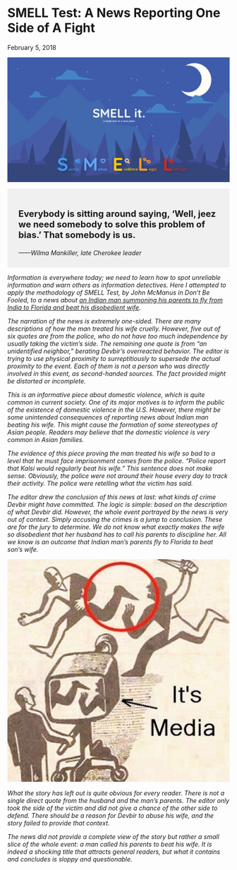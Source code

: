 # SMELL Test: A News Reporting One Side of A Fight
February 5, 2018

<img src="/journal/img/ascj-200-blog-2/cover-color.png" class="no-subtitle">

<div style="background-color: #f0f0f0; padding: 25px; margin: 12px 0">
<p style="font-size: 1.25rem"><b>Everybody is sitting around saying, ‘Well, jeez we need somebody to solve this problem of bias.’ That somebody is us.</b></p>
<p style="margin-bottom: 0"><i>——Wilma Mankiller, late Cherokee leader</p>
</div>

Information is everywhere today; we need to learn how to spot unreliable information and warn others as information detectives. Here I attempted to apply the methodology of SMELL Test, by John McManus in Don’t Be Fooled, to a news about [an Indian man summoning his parents to fly from India to Florida and beat his disobedient wife](http://www.dailymail.co.uk/news/article-4851918/Indian-man-s-parents-fly-Florida-beat-son-s-wife.html).

The narration of the news is extremely one-sided. There are many descriptions of how the man treated his wife cruelly. However, five out of six quotes are from the police, who do not have too much independence by usually taking the victim’s side. The remaining one quote is from “an unidentified neighbor,” berating Devbir’s overreacted behavior. The editor is trying to use physical proximity to surreptitiously to supersede the actual proximity to the event. Each of them is not a person who was directly involved in this event, as second-handed sources. The fact provided might be distorted or incomplete.

This is an informative piece about domestic violence, which is quite common in current society. One of its major motives is to inform the public of the existence of domestic violence in the U.S. However, there might be some unintended consequences of reporting news about Indian man beating his wife.  This might cause the formation of some stereotypes of Asian people. Readers may believe that the domestic violence is very common in Asian families.

The evidence of this piece proving the man treated his wife so bad to a level that he must face imprisonment comes from the police. “Police report that Kalsi would regularly beat his wife.” This sentence does not make sense. Obviously, the police were not around their house every day to track their activity. The police were retelling what the victim has said.

The editor drew the conclusion of this news at last: what kinds of crime Devbir might have committed. The logic is simple: based on the description of what Devbir did. However, the whole event portrayed by the news is very out of context. Simply accusing the crimes is a jump to conclusion. These are for the jury to determine. We do not know what exactly makes the wife so disobedient that her husband has to call his parents to discipline her.  All we know is an outcome that Indian man’s parents fly to Florida to beat son’s wife.

<img src="/journal/img/ascj-200-blog-2/media.jpg" class="no-subtitle">

What the story has left out is quite obvious for every reader. There is not a single direct quote from the husband and the man’s parents. The editor only took the side of the victim and did not give a chance of the other side to defend. There should be a reason for Devbir to abuse his wife, and the story failed to provide that context.

The news did not provide a complete view of the story but rather a small slice of the whole event: a man called his parents to beat his wife. It is indeed a shocking title that attracts general readers, but what it contains and concludes is sloppy and questionable.
